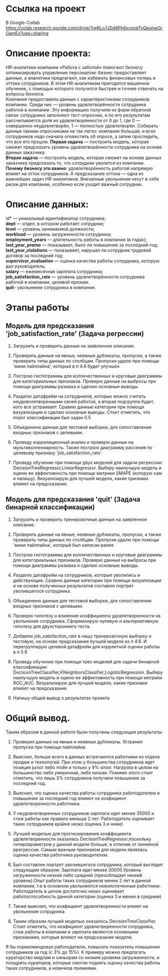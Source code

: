 # Ссылка на проект  
В Google-Collab https://colab.research.google.com/drive/1jwRLo7JDd8Pk6xvxpeTyQeuhwGrGamEx?usp=sharing
# Описание проекта:  
HR-аналитики компании «Работа с заботой» помогают бизнесу оптимизировать управление персоналом: бизнес предоставляет данные, а аналитики предлагают, как избежать финансовых потерь и оттока сотрудников. В этом HR-аналитикам пригодится машинное обучение, с помощью которого получится быстрее и точнее отвечать на вопросы бизнеса.  
Компания предоставила данные с характеристиками сотрудников компании. Среди них — уровень удовлетворённости сотрудника работой в компании. Эту информацию получили из форм обратной связи: сотрудники заполняют тест-опросник, и по его результатам рассчитывается доля их удовлетворённости от 0 до 1, где 0 — совершенно неудовлетворён, 1 — полностью удовлетворён. 
Собирать данные такими опросниками не так легко: компания большая, и всех сотрудников надо сначала оповестить об опросе, а затем проследить, что все его прошли. 
**Первая задача** — построить модель, которая сможет предсказать уровень удовлетворённости сотрудника на основе данных заказчика.  
**Вторая задача** — построить модель, которая сможет на основе данных заказчика предсказать то, что сотрудник уволится из компании.  
**Почему бизнесу это важно**: удовлетворённость работой напрямую влияет на отток сотрудников. А предсказание оттока — одна из важнейших задач HR-аналитиков. Внезапные увольнения несут в себе риски для компании, особенно если уходит важный сотрудник.  
# Описание данных:  
*id** — уникальный идентификатор сотрудника;  
**dept** — отдел, в котором работает сотрудник;  
**level** — уровень занимаемой должности;  
**workload** — уровень загруженности сотрудника;  
**employment_years** — длительность работы в компании (в годах);  
**last_year_promo** — показывает, было ли повышение за последний год;  
**last_year_violations** — показывает, нарушал ли сотрудник трудовой договор за последний год;  
**supervisor_evaluation** — оценка качества работы сотрудника, которую дал руководитель;  
**salary** — ежемесячная зарплата сотрудника;  
**job_satisfaction_rate** — уровень удовлетворённости сотрудника работой в компании, целевой признак.  
**quit**- увольнение сотрудника в компании. 
# Этапы работы  
## Модель для предсказания 'job_satisfaction_rate'  (Задача регрессии)  
1. Загрузить и проверить данные на заявленное описание.

2. Проверить данные на явные, неявные дубликаты, пропуски, а также проверить типы данных по столбцам. Пропуски удалю при помощи 'мини пайплайна', который в п 4.6 будет улучшен.

3. Построю гистограммы для колличественных и круговые диаграммы для категориальных признаков. Проверю данные на выбросы при помощи диаграммы размаха и сделаю основные выводы. 

4. Разделю датафрейм на сотрудников, которых можно считать неудоволетворенными своей работой, а вторая подгруппа будет, кого все устраивает. Cравню данные категории при помощи визуализации и сделаю основные выводы. Стоит отметить, что порог классификации был задан 0.5  
5. Объединеню данные для тестовой выборки, для сопоставления входных признаков с целевыми. 

6. Проведу корреляционный анализ и проверю данные на мультиколлениарность. Также построю диаграмму рассения по целевому признаку 'job_satisfaction_rate'.

7. Проведу обучение при помощи двух моделей для задачи регрессии: DecisionTreeRegressor,LinearRegressor. Выберу наилучшую модель и оценю ее эффективность при помощи метрики SMAPE (которую сам и напишу). Визуализирую для лучшей модели, какие признаки влияют на предсказания.
## Модель для предсказания 'quit'  (Задача бинарной классификации)  
1. Загрузить и проверить тренировочные данные на заявленное описание.

2. Проверить данные на явные, неявные дубликаты, пропуски, а также проверить типы данных по столбцам. Пропуски удалю при помощи 'мини пайплайна', который был написан ранее

3. Построю гистограммы для колличественных и круговые диаграммы для категориальных признаков. Проверю данные на выбросы при помощи диаграммы размаха и сделаю основные выводы. 

4. Разделю датафрейм на сотрудников, которые уволились и действующие. Cравню данные категории при помощи визуализации и на основе полученных результатов составлю портрет уволившегося сотрудника.

5. Объединеню данные для тестовой выборки, для сопоставления входных признаков с целевыми. 

6. Проверю гипотезу о влияение коэффициента удовлетворенности на увольнение сотрудника. Сформилирую нулевую и альтернативную гипотезу для двухстороннего теста.

7. Добавлю job_satisfaction_rate в нашу тренировочную выборку и тестовую, на основе предсказания лучшей модели из п 4.6. И перегруппирую целевой датафрейм для корректной оценки работы в п 5.9

8. Проведу обучение при помощи трех моделей для задачи бинарной классификации: DecisionTreeClassifier,KNeighborsClassifier,LogisticRegression. Выберу наилучшую модель и оценю ее эффективность при помощи метрики ROC_AUC. Визуализирую для лучшей модели, какие признаки влияют на предсказания.

9. Напишу общий вывод о результатах проекта  
# Общий вывод.  
Таким образом в данной работе были получены следующие результаты:

1. Проверил данные на явные и неявные дубликаты. Устранил пропуски при помощи пайплайна.

2. Выяснил, больше всего в данных встречаются работники из отдела продаж и технологий. При этом у большинства сотрудников идет позиция junior либо midle и только у 9% sinior. Нагрузка в целом на большинство либо умеренная, либо низкая. Помимо этого стоит отметить, что лишь 3% сотрудников получали повышение за последний год.

3. Выяснил, что оценка качества работы сотрудника работодателем и повышение за последний год влияют на коэфициент удовлетворенности работника. 

4. У неудовлетворенных сотрудников зарплата идет менее 35000 и стаж работы как правило меньше 2 лет. Работодатель оценивает таких сотрудников крайне низко (оценка 3 и ниже)

5. Лучшей моделью для прогнозирования коэффициента удовлетворенности оказалась DecisionTreeRegressor,поскольку гиперпараметров у данной модели больше, в отличие от линейной ррегрессии. Самым важным признаком для модели являлась оценка качества работника руководителем.

6. Был составлен портрет уволившегося сотрудника, который выглядит следующим образом:
Зарплата идет менее 30000.Уровень загруженности низкий либо средний (преообладает низкий уровень).Опыт работы таких сотрудников менее 2 лет в данной компании, т.е в основном увольняются новоиспеченные работники.
Работодатель в целом достаточно низко оценивает работоспособность данной категории (оценка 3 и менее в среднем)

7. Также выяснил, что коэфициент удовлетворенности влияет на увольнение сотрудника

8. Таким образом лучшей моделью оказалось DecisionTreeClassifier. Стоит отметить, что коэфициент удовлетворенности сотрудника, стаж работы в компании и зарплата являются основными признаками, которые влияют на предсказание модели.

Я бы порекомендовал работодателю, повысить показатель повышения сотрудников за год (с 3% до 15%). К примеру можно предлагать кураторство мидлам и синьорам со низким уровнем загруженности, и поощрять кураторов, которые смогли поднять оценку качества работы таких сотрудников, а новичков премиями.

